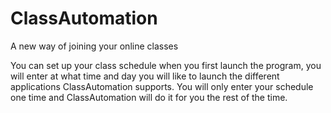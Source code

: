 # ClassAutomation
A new way of joining your online classes

You can set up your class schedule when you first launch the program, you will enter at what time and day you will like to launch the different applications ClassAutomation supports. You will only enter your schedule one time and ClassAutomation will do it for you the rest of the time.
